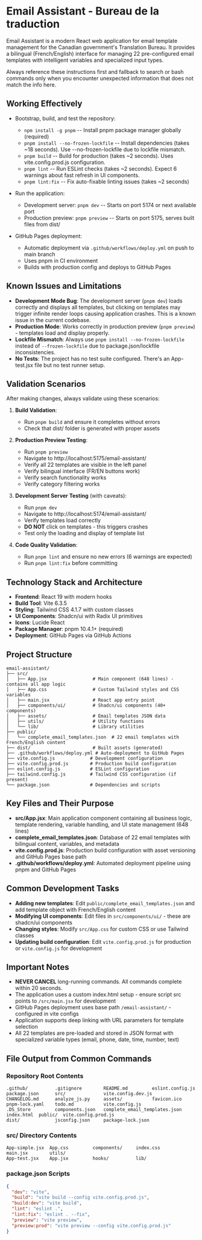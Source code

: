 # Email Assistant - Bureau de la traduction

Email Assistant is a modern React web application for email template management for the Canadian government's Translation Bureau. It provides a bilingual (French/English) interface for managing 22 pre-configured email templates with intelligent variables and specialized input types.

Always reference these instructions first and fallback to search or bash commands only when you encounter unexpected information that does not match the info here.

## Working Effectively

- Bootstrap, build, and test the repository:
  - `npm install -g pnpm` -- Install pnpm package manager globally (required)
  - `pnpm install --no-frozen-lockfile` -- Install dependencies (takes ~18 seconds). Use --no-frozen-lockfile due to lockfile mismatch.
  - `pnpm build` -- Build for production (takes ~2 seconds). Uses vite.config.prod.js configuration.
  - `pnpm lint` -- Run ESLint checks (takes ~2 seconds). Expect 6 warnings about fast refresh in UI components.
  - `pnpm lint:fix` -- Fix auto-fixable linting issues (takes ~2 seconds)

- Run the application:
  - Development server: `pnpm dev` -- Starts on port 5174 or next available port
  - Production preview: `pnpm preview` -- Starts on port 5175, serves built files from dist/

- GitHub Pages deployment:
  - Automatic deployment via `.github/workflows/deploy.yml` on push to main branch
  - Uses pnpm in CI environment
  - Builds with production config and deploys to GitHub Pages

## Known Issues and Limitations

- **Development Mode Bug**: The development server (`pnpm dev`) loads correctly and displays all templates, but clicking on templates may trigger infinite render loops causing application crashes. This is a known issue in the current codebase.
- **Production Mode**: Works correctly in production preview (`pnpm preview`) - templates load and display properly.
- **Lockfile Mismatch**: Always use `pnpm install --no-frozen-lockfile` instead of `--frozen-lockfile` due to package.json/lockfile inconsistencies.
- **No Tests**: The project has no test suite configured. There's an App-test.jsx file but no test runner setup.

## Validation Scenarios

After making changes, always validate using these scenarios:

1. **Build Validation**: 
   - Run `pnpm build` and ensure it completes without errors
   - Check that dist/ folder is generated with proper assets

2. **Production Preview Testing**:
   - Run `pnpm preview` 
   - Navigate to http://localhost:5175/email-assistant/
   - Verify all 22 templates are visible in the left panel
   - Verify bilingual interface (FR/EN buttons work)
   - Verify search functionality works
   - Verify category filtering works

3. **Development Server Testing** (with caveats):
   - Run `pnpm dev`
   - Navigate to http://localhost:5174/email-assistant/
   - Verify templates load correctly
   - **DO NOT** click on templates - this triggers crashes
   - Test only the loading and display of template list

4. **Code Quality Validation**:
   - Run `pnpm lint` and ensure no new errors (6 warnings are expected)
   - Run `pnpm lint:fix` before committing

## Technology Stack and Architecture

- **Frontend**: React 19 with modern hooks
- **Build Tool**: Vite 6.3.5
- **Styling**: Tailwind CSS 4.1.7 with custom classes
- **UI Components**: Shadcn/ui with Radix UI primitives
- **Icons**: Lucide React
- **Package Manager**: pnpm 10.4.1+ (required)
- **Deployment**: GitHub Pages via GitHub Actions

## Project Structure

```
email-assistant/
├── src/
│   ├── App.jsx                 # Main component (648 lines) - contains all app logic
│   ├── App.css                 # Custom Tailwind styles and CSS variables
│   ├── main.jsx                # React app entry point
│   ├── components/ui/          # Shadcn/ui components (40+ components)
│   ├── assets/                 # Email templates JSON data
│   ├── utils/                  # Utility functions
│   └── lib/                    # Library utilities
├── public/
│   └── complete_email_templates.json  # 22 email templates with French/English content
├── dist/                       # Built assets (generated)
├── .github/workflows/deploy.yml # Auto-deployment to GitHub Pages
├── vite.config.js             # Development configuration
├── vite.config.prod.js        # Production build configuration  
├── eslint.config.js           # ESLint configuration
├── tailwind.config.js         # Tailwind CSS configuration (if present)
└── package.json               # Dependencies and scripts
```

## Key Files and Their Purpose

- **src/App.jsx**: Main application component containing all business logic, template rendering, variable handling, and UI state management (648 lines)
- **complete_email_templates.json**: Database of 22 email templates with bilingual content, variables, and metadata
- **vite.config.prod.js**: Production build configuration with asset versioning and GitHub Pages base path
- **.github/workflows/deploy.yml**: Automated deployment pipeline using pnpm and GitHub Pages

## Common Development Tasks

- **Adding new templates**: Edit `public/complete_email_templates.json` and add template object with French/English content
- **Modifying UI components**: Edit files in `src/components/ui/` - these are shadcn/ui components
- **Changing styles**: Modify `src/App.css` for custom CSS or use Tailwind classes
- **Updating build configuration**: Edit `vite.config.prod.js` for production or `vite.config.js` for development

## Important Notes

- **NEVER CANCEL** long-running commands. All commands complete within 20 seconds.
- The application uses a custom index.html setup - ensure script src points to `/src/main.jsx` for development
- GitHub Pages deployment uses base path `/email-assistant/` - configured in vite configs
- Application supports deep linking with URL parameters for template selection
- All 22 templates are pre-loaded and stored in JSON format with specialized variable types (email, phone, date, time, number, text)

## File Output from Common Commands

### Repository Root Contents
```
.github/          .gitignore        README.md         eslint.config.js  package.json      src/              vite.config.dev.js
CHANGELOG.md      analyze_js.py     assets/           favicon.ico       pnpm-lock.yaml    todo.md           vite.config.js
.DS_Store         components.json   complete_email_templates.json  index.html  public/  vite.config.prod.js
dist/             jsconfig.json     package-lock.json 
```

### src/ Directory Contents  
```
App-simple.jsx  App.css         components/     index.css       main.jsx        utils/
App-test.jsx    App.jsx         hooks/          lib/            
```

### package.json Scripts
```json
{
  "dev": "vite",
  "build": "vite build --config vite.config.prod.js", 
  "build:dev": "vite build",
  "lint": "eslint .",
  "lint:fix": "eslint . --fix",
  "preview": "vite preview",
  "preview:prod": "vite preview --config vite.config.prod.js"
}
```